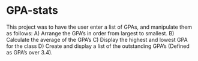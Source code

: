 # GPA-stats
This project was to have the user enter a list of GPAs, and manipulate them as follows:
A) Arrange the GPA’s in order from largest to smallest.
B) Calculate the average of the GPA’s
C) Display the highest and lowest GPA for the class
D) Create and display a list of the outstanding GPA’s (Defined as GPA’s over 3.4).
